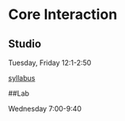 # Core Interaction 

## Studio

Tuesday, Friday 12:1-2:50

[syllabus](http://ci.eroonkang.com)

##Lab

Wednesday 7:00-9:40